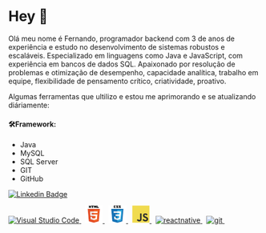 # Hey 👋

Olá meu nome é Fernando, programador backend com 3 de anos de experiência e estudo no desenvolvimento de sistemas robustos e escaláveis. Especializado em linguagens como Java e JavaScript, com experiência em bancos de dados SQL. Apaixonado por resolução de problemas e otimização de desempenho, capacidade analítica, trabalho em equipe, flexibilidade de pensamento crítico, criatividade, proativo.

Algumas ferramentas que ultilizo e estou me aprimorando e se atualizando diáriamente:

#### 🛠Framework:

- Java
- MySQL
- SQL Server
- GIT
- GitHub

[![Linkedin Badge](https://img.shields.io/badge/-LinkedIn-blue?style=flat-square&logo=Linkedin&logoColor=white&link=https://www.linkedin.com/in/fernando-monteiro-de-lima-nunes-5bb499175//)](https://www.linkedin.com/in/fernando-monteiro-de-lima-nunes-5bb499175/)


<p align="left"> 
 
<a href="https://code.visualstudio.com/" target="_blank"> <img src="https://upload.wikimedia.org/wikipedia/commons/thumb/9/9a/Visual_Studio_Code_1.35_icon.svg/512px-Visual_Studio_Code_1.35_icon.svg.png" alt="Visual Studio Code" width="35" height="35"/> </a> &nbsp;
<a href="https://www.w3.org/html/" target="_blank"> <img src="https://raw.githubusercontent.com/devicons/devicon/master/icons/html5/html5-original-wordmark.svg" alt="html5" width="35" height="35"/> </a>&nbsp;
<a href="https://www.w3schools.com/css/" target="_blank"> <img src="https://raw.githubusercontent.com/devicons/devicon/master/icons/css3/css3-original-wordmark.svg" alt="css3" width="35" height="35"/> </a> &nbsp;
<a href="https://developer.mozilla.org/en-US/docs/Web/JavaScript" target="_blank"> <img src="https://raw.githubusercontent.com/devicons/devicon/master/icons/javascript/javascript-original.svg" alt="javascript" width="35" height="35"/> </a> &nbsp;
<a href="https://pt-br.react.dev" target="_blank"> <img src="https://reactnative.dev/img/header_logo.svg" alt="reactnative" width="35" height="35"/> </a> &nbsp;
<a href="https://git-scm.com/" target="_blank"> <img src="https://www.vectorlogo.zone/logos/git-scm/git-scm-icon.svg" alt="git" width="35" height="35"/> </a> &nbsp;

</p>
